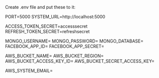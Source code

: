 <p>Create .env file and put these to it: </p>

PORT=5000
SYSTEM_URL=http://localhost:5000

ACCESS_TOKEN_SECRET=accesssecret
REFRESH_TOKEN_SECRET=refreshsecret

MONGO_USERNAME=
MONGO_PASSWORD=
MONGO_DATABASE=
FACEBOOK_APP_ID=
FACEBOOK_APP_SECRET=

AWS_BUCKET_NAME=
AWS_BUCKET_REGION=
AWS_BUCKET_ACCESS_KEY_ID=
AWS_BUCKET_SECRET_ACCESS_KEY=

AWS_SYSTEM_EMAIL=
